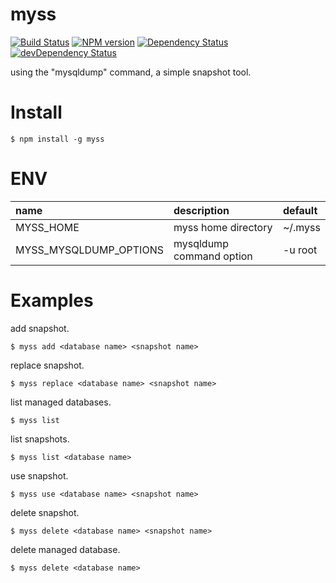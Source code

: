 myss
====

[![Build Status](https://travis-ci.org/macococo/myss.svg?branch=master)](https://travis-ci.org/macococo/myss)
[![NPM version](https://badge.fury.io/js/myss.svg)](http://badge.fury.io/js/myss)
[![Dependency Status](https://david-dm.org/macococo/myss.svg)](https://david-dm.org/macococo/myss)
[![devDependency Status](https://david-dm.org/macococo/myss/dev-status.svg)](https://david-dm.org/macococo/myss#info=devDependencies)

using the "mysqldump" command, a simple snapshot tool.

Install
=======

```
$ npm install -g myss
```

ENV
=======

| name | description | default |
|:-----|:------------|:--------|
| MYSS_HOME | myss home directory | ~/.myss |
| MYSS_MYSQLDUMP_OPTIONS | mysqldump command option | -u root |

Examples
========

add snapshot.

```
$ myss add <database name> <snapshot name>
```

replace snapshot.

```
$ myss replace <database name> <snapshot name>
```

list managed databases.

```
$ myss list
```

list snapshots.

```
$ myss list <database name>
```

use snapshot.

```
$ myss use <database name> <snapshot name>
```

delete snapshot.

```
$ myss delete <database name> <snapshot name>
```

delete managed database.

```
$ myss delete <database name>
```
